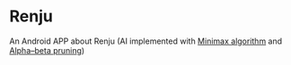 # Renju
An Android APP about Renju (AI implemented with [Minimax algorithm](https://en.wikipedia.org/wiki/Minimax) and [Alpha–beta pruning](https://en.wikipedia.org/wiki/Alpha%E2%80%93beta_pruning))
